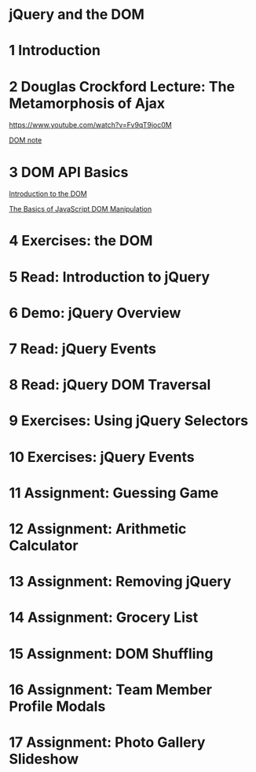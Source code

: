 jQuery and the DOM
========================

# 1	Introduction

# 2	Douglas Crockford Lecture: The Metamorphosis of Ajax

https://www.youtube.com/watch?v=Fv9qT9joc0M

[DOM note](../../kb/webapi/_DOM.md)

# 3	DOM API Basics

[Introduction to the DOM](https://developer.mozilla.org/en-US/docs/Web/API/Document_Object_Model/Introduction)

[The Basics of JavaScript DOM Manipulation](http://callmenick.com/post/basics-javascript-dom-manipulation)

# 4	Exercises: the DOM
# 5	Read: Introduction to jQuery
# 6	Demo: jQuery Overview
# 7	Read: jQuery Events
# 8	Read: jQuery DOM Traversal
# 9	Exercises: Using jQuery Selectors
# 10	Exercises: jQuery Events
# 11	Assignment: Guessing Game
# 12	Assignment: Arithmetic Calculator
# 13	Assignment: Removing jQuery
# 14	Assignment: Grocery List
# 15	Assignment: DOM Shuffling
# 16	Assignment: Team Member Profile Modals
# 17	Assignment: Photo Gallery Slideshow